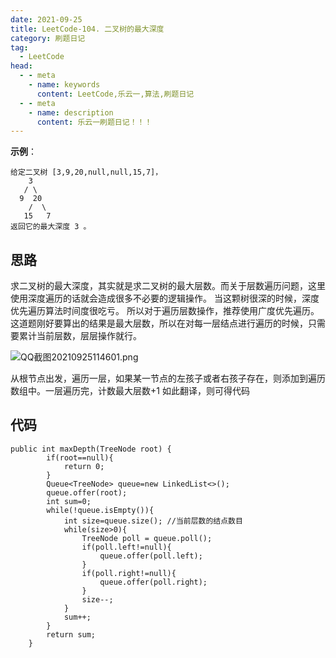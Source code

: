 ```yaml
---
date: 2021-09-25
title: LeetCode-104. 二叉树的最大深度
category: 刷题日记
tag:
  - LeetCode
head:
  - - meta
    - name: keywords
      content: LeetCode,乐云一,算法,刷题日记
  - - meta
    - name: description
      content: 乐云一刷题日记！！！
---
```

**示例**：

```
给定二叉树 [3,9,20,null,null,15,7]，
    3
   / \
  9  20
    /  \
   15   7
返回它的最大深度 3 。
```
## 思路
求二叉树的最大深度，其实就是求二叉树的最大层数。而关于层数遍历问题，这里使用深度遍历的话就会造成很多不必要的逻辑操作。
当这颗树很深的时候，深度优先遍历算法时间度很吃亏。
所以对于遍历层数操作，推荐使用广度优先遍历。
这道题刚好要算出的结果是最大层数，所以在对每一层结点进行遍历的时候，只需要累计当前层数，层层操作就行。

![QQ截图20210925114601.png](https://leyunone-img.oss-cn-hangzhou.aliyuncs.com/image/2021-09-25/QQ截图20210925114601.png)

从根节点出发，遍历一层，如果某一节点的左孩子或者右孩子存在，则添加到遍历数组中。一层遍历完，计数最大层数+1
如此翻译，则可得代码
## 代码
```
public int maxDepth(TreeNode root) {
        if(root==null){
            return 0;
        }
        Queue<TreeNode> queue=new LinkedList<>();
        queue.offer(root);
        int sum=0;
        while(!queue.isEmpty()){
            int size=queue.size(); //当前层数的结点数目
            while(size>0){
                TreeNode poll = queue.poll();
                if(poll.left!=null){
                    queue.offer(poll.left);
                }
                if(poll.right!=null){
                    queue.offer(poll.right);
                }
                size--;
            }
            sum++;
        }
        return sum;
    }
```
